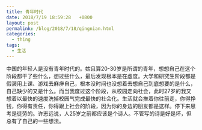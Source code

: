 ```yaml
---
title: 青年时代
date: 2018/7/19 18:59:28   +0800
layout: post
permalink: /blog/2018/7/18/qingnian.html
categories:
  - thing
tags:
  - 生活
---
```

中国的年轻人是没有青年时代的。姑且算20-30岁是所谓的青年，想想自己在这个阶段都干了些什么，想过些什么，最后发现根本是在虚度。大学和研究生阶段都是假装用上课、游戏去麻痹自己，根本没时间也没想着去想自己到底想要的是什么，自己缺少的又是什么。而当我度过这个阶段，从校园走向社会，此时27岁的我又想着以最快的速度洗掉校园气完成最快的社会化。生活就会推着你往前走，你得挣钱，你得有责任，你得跟上社会的阶段，因为你的身边的朋友都是这样。停下来思考是徒劳的。许志远说，人25岁之前都应该是个诗人。不管写的诗是好是坏，但总有了自己的一些想法。